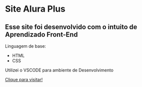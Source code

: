 <h1>Site Alura Plus</h1>
<h2>Esse site foi desenvolvido com o intuito de Aprendizado Front-End</h2>
<p>Linguagem de base:</p>
<ul> 
  <li>HTML</li>
  <li>CSS</li>
</ul>
<p>Utilizei o VSCODE para ambiente de Desenvolvimento</p>
<a href="www.alura-plus-sable-phi.vercel.app" target="_blank">Clique para visitar!</a>
